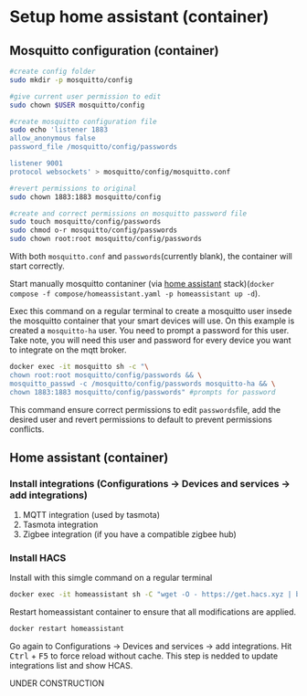 # Setup home assistant (container)

## Mosquitto configuration (container)
```bash
#create config folder
sudo mkdir -p mosquitto/config

#give current user permission to edit
sudo chown $USER mosquitto/config 

#create mosquitto configuration file
sudo echo 'listener 1883
allow_anonymous false
password_file /mosquitto/config/passwords

listener 9001
protocol websockets' > mosquitto/config/mosquitto.conf

#revert permissions to original
sudo chown 1883:1883 mosquitto/config 

#create and correct permissions on mosquitto password file
sudo touch mosquitto/config/passwords
sudo chmod o-r mosquitto/config/passwords
sudo chown root:root mosquitto/config/passwords
```

With both `mosquitto.conf` and `passwords`(currently blank), the container will start correctly.

Start manually mosquitto contaniner (via [home assistant](compose/homeassistant.yaml) stack)(`docker compose -f compose/homeassistant.yaml -p homeassistant up -d`).

Exec this command on a regular terminal to create a mosquitto user insede the mosquitto container that your smart devices will use. On this example is created a `mosquitto-ha` user. You need to prompt a password for this user. Take note, you will need this user and password for every device you want to integrate on the mqtt broker.

```bash
docker exec -it mosquitto sh -c "\
chown root:root mosquitto/config/passwords && \
mosquitto_passwd -c /mosquitto/config/passwords mosquitto-ha && \
chown 1883:1883 mosquitto/config/passwords" #prompts for password
```
This command ensure correct permissions to edit `passwords`file, add the desired user and revert permissions to default to prevent permissions conflicts.


## Home assistant (container)
### Install integrations (Configurations -> Devices and services -> add integrations)
1. MQTT integration (used by tasmota)
2. Tasmota integration
3. Zigbee integration (if you have a compatible zigbee hub)


### Install HACS
Install with this simgle command on a regular terminal
```bash
docker exec -it homeassistant sh -C "wget -O - https://get.hacs.xyz | bash -"
```

Restart homeassistant container to ensure that all modifications are applied.
```bash
docker restart homeassistant
```
Go again to Configurations -> Devices and services -> add integrations. Hit <kbd>Ctrl</kbd> + <kbd>F5</kbd> to force reload without cache. This step is nedded to update integrations list and show HCAS.

UNDER CONSTRUCTION